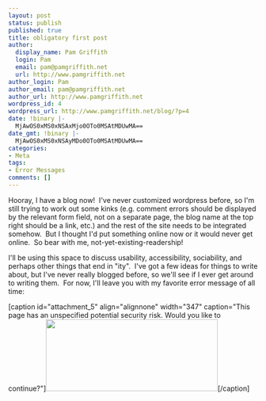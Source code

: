 ```yaml
---
layout: post
status: publish
published: true
title: obligatory first post
author:
  display_name: Pam Griffith
  login: Pam
  email: pam@pamgriffith.net
  url: http://www.pamgriffith.net
author_login: Pam
author_email: pam@pamgriffith.net
author_url: http://www.pamgriffith.net
wordpress_id: 4
wordpress_url: http://www.pamgriffith.net/blog/?p=4
date: !binary |-
  MjAwOS0xMS0xNSAxMjo0OTo0MSAtMDUwMA==
date_gmt: !binary |-
  MjAwOS0xMS0xNSAyMDo0OTo0MSAtMDUwMA==
categories:
- Meta
tags:
- Error Messages
comments: []
---
```

<p>Hooray, I have a blog now!  I've never customized wordpress before, so I'm still trying to work out some kinks (e.g. comment errors should be displayed by the relevant form field, not on a separate page, the blog name at the top right should be a link, etc.) and the rest of the site needs to be integrated somehow.  But I thought I'd put something online now or it would never get online.  So bear with me, not-yet-existing-readership!</p>
<p>I'll be using this space to discuss usability, accessibility, sociability, and perhaps other things that end in "ity".  I've got a few ideas for things to write about, but I've never really blogged before, so we'll see if I ever get around to writing them.  For now, I'll leave you with my favorite error message of all time:</p>
<p>[caption id="attachment_5" align="alignnone" width="347" caption="This page has an unspecified potential security risk.  Would you like to continue?"]<a href="http://www.pamgriffith.net/wp-content/2009/11/unspecified_risk.png"><img class="size-full wp-image-5" title="unspecified_risk" src="http://www.pamgriffith.net/wp-content/2009/11/unspecified_risk.png" alt="" width="347" height="145" /></a>[/caption]</p>
